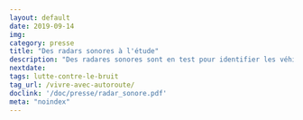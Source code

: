 ```yaml
---
layout: default
date: 2019-09-14
img: 
category: presse
title: "Des radars sonores à l'étude"
description: "Des radares sonores sont en test pour identifier les véhicules particulièrement bruyants, sans les sanctionner... pour l'instant." 
nextdate:
tags: lutte-contre-le-bruit
tag_url: /vivre-avec-autoroute/
doclink: '/doc/presse/radar_sonore.pdf'
meta: "noindex"
---
```

